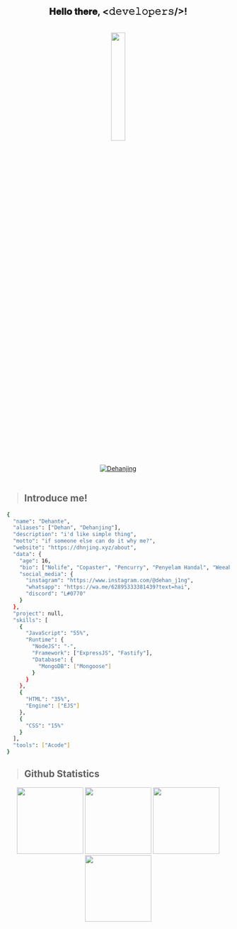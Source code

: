 <div align="center">
  <h2> 𝐇𝐞𝐥𝐥𝐨 𝐭𝐡𝐞𝐫𝐞, <𝚍𝚎𝚟𝚎𝚕𝚘𝚙𝚎𝚛𝚜/>!</h2>
    <br>
  </div>
  <div align="center">
     <img src="https://avatars.githubusercontent.com/u/90043178" width="25%" height="25%" />
  </div>
  <div align="center">
  <a href="https://github.com/Dehanjing">
    <img title="Dehanjing" src="https://img.shields.io/badge/Dehanjing-darkred?style=for-the-badge&logo=github">
  </a>
  </div>
  <br>
  
  <blockquote>
    <h2>Introduce me!</h2>
  </blockquote>
  
  ```bash
  {
    "name": "Dehante",
    "aliases": ["Dehan", "Dehanjing"],
    "description": "i'd like simple thing",
    "motto": "if someone else can do it why me?",
    "website": "https://dhnjing.xyz/about",
    "data": {
      "age": 16,
      "bio": ["Nolife", "Copaster", "Pencurry", "Penyelam Handal", "Weeabo"],
      "social_media": {
        "instagram": "https://www.instagram.com/@dehan_j1ng",
        "whatsapp": "https://wa.me/62895333381439?text=hai",
        "discord": "L#0770"
      }
    },
    "project": null,
    "skills": [
      {
        "JavaScript": "55%",
        "Runtime": {
          "NodeJS": "-",
          "Framework": ["ExpressJS", "Fastify"],
          "Database": {
            "MongoDB": ["Mongoose"]
          }
        }
      },
      {
        "HTML": "35%",
        "Engine": ["EJS"]
      },
      {
        "CSS": "15%"
      }
    ],
    "tools": ["Acode"]
  }
  ```
  
  <blockquote>
    <h2>Github Statistics</h2>
  </blockquote>
  
<div align="center">
  <img height="150em" src="https://github-readme-stats.vercel.app/api?username=Dehanjing&theme=radical&show_icons=true" />
  <img height="150em" src="https://github-profile-summary-cards.vercel.app/api/cards/profile-details?username=Dehanjing&theme=monokai" />
  <img height="150em" src="https://github-readme-stats.vercel.app/api/top-langs/?username=Dehanjing&layout=compact&theme=monokai" />
  <img height="150em" src="https://github-readme-streak-stats.herokuapp.com/?user=Dehanjing&theme=monokai"/>
</div>